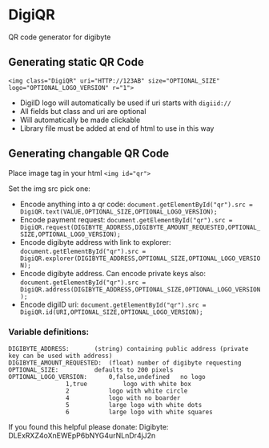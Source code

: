 # DigiQR
QR code generator for digibyte

## Generating static QR Code
`<img class="DigiQR" uri="HTTP://123AB" size="OPTIONAL_SIZE" logo="OPTIONAL_LOGO_VERSION" r="1">`
 - DigiID logo will automatically be used if uri starts with `digiid://`
 - All fields but class and uri are optional
 - Will automatically be made clickable
 - Library file must be added at end of html to use in this way


## Generating changable QR Code
Place image tag in your html
	`<img id="qr">`
		
Set the img src pick one:
 - Encode anything into a qr code: `document.getElementById("qr").src = DigiQR.text(VALUE,OPTIONAL_SIZE,OPTIONAL_LOGO_VERSION);`
 - Encode payment request: `document.getElementById("qr").src = DigiQR.request(DIGIBYTE_ADDRESS,DIGIBYTE_AMOUNT_REQUESTED,OPTIONAL_SIZE,OPTIONAL_LOGO_VERSION);`
 - Encode digibyte address with link to explorer: `document.getElementById("qr").src = DigiQR.explorer(DIGIBYTE_ADDRESS,OPTIONAL_SIZE,OPTIONAL_LOGO_VERSION);`
 - Encode digibyte address.  Can encode private keys also: `document.getElementById("qr").src = DigiQR.address(DIGIBYTE_ADDRESS,OPTIONAL_SIZE,OPTIONAL_LOGO_VERSION);`
 - Encode digiID uri: `document.getElementById("qr").src = DigiQR.id(URI,OPTIONAL_SIZE,OPTIONAL_LOGO_VERSION);`

### Variable definitions:
	DIGIBYTE_ADDRESS:		(string) containing public address (private key can be used with address)
	DIGIBYTE_AMOUNT_REQUESTED:	(float) number of digibyte requesting
	OPTIONAL_SIZE:			defaults to 200 pixels
	OPTIONAL_LOGO_VERSION:		0,false,undefined	no logo
					1,true			logo with white box
					2			logo with white circle
					4			logo with no boarder
					5			large logo with white dots
					6			large logo with white squares


If you found this helpful please donate:
Digibyte: DLExRXZ4oXnEWEpP6bNYG4urNLnDr4jJ2n
